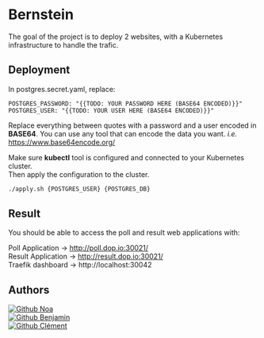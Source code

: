 
# Bernstein

The goal of the project is to deploy 2 websites, with a Kubernetes infrastructure to handle the trafic.


## Deployment

In postgres.secret.yaml, replace:

```plaintext
POSTGRES_PASSWORD: "{{TODO: YOUR PASSWORD HERE (BASE64 ENCODED)}}"
POSTGRES_USER: "{{TODO: YOUR USER HERE (BASE64 ENCODED)}}"
```

Replace everything between quotes with a password and a user encoded in **BASE64**.
You can use any tool that can encode the data you want.
*i.e.* https://www.base64encode.org/


Make sure **kubectl** tool is configured and connected to your Kubernetes cluster.  
Then apply the configuration to the cluster.

```bash
./apply.sh {POSTGRES_USER} {POSTGRES_DB}
```
## Result

You should be able to access the poll and result web applications with:

Poll Application -> http://poll.dop.io:30021/  
Result Application -> http://result.dop.io:30021/  
Traefik dashboard ->  http://localhost:30042
## Authors 
[![Github Noa](https://img.shields.io/badge/Noa%20Trachez-gray?&logo=github)](https://github.com/Noa-Trachez)  
[![Github Benjamin](https://img.shields.io/badge/Benjamin%20Goussard-grey?logo=github)](https://github.com/BenjaminGoussard)  
[![Github Clément](https://img.shields.io/badge/Clément%20Vandeville-grey?logo=github)](https://github.com/ClementVandvl)  